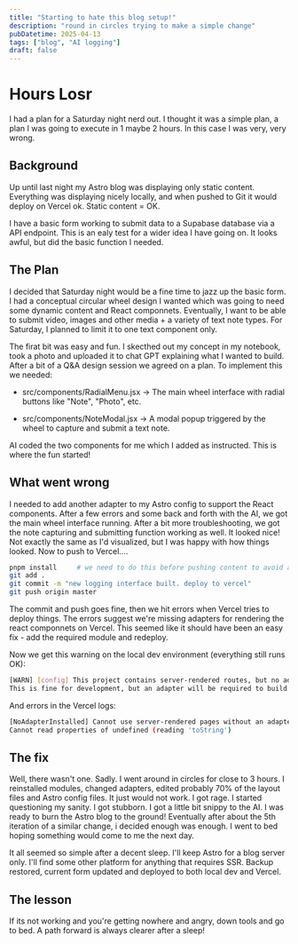 ```yaml
---
title: "Starting to hate this blog setup!"
description: "round in circles trying to make a simple change"
pubDatetime: 2025-04-13
tags: ["blog", "AI logging"]
draft: false
---
```


# Hours Losr

I had a plan for a Saturday night nerd out. I thought it was a simple plan, a plan I was going to execute in 1 maybe 2 hours.  In this case I was very, very wrong. 

## Background

Up until last night my Astro blog was displaying only static content. Everything was displaying nicely locally, and when pushed to Git it would deploy on Vercel ok. Static content = OK.

I have a basic form working to submit data to a Supabase database via a API endpoint. This is an ealy test for a wider idea I have going on. It looks awful, but did the basic function I needed.

## The Plan

I decided that Saturday night would be a fine time to jazz up the basic form. I had a conceptual circular wheel design I wanted which was going to need some dynamic content and React componnets. Eventually, I want to be able to submit video, images and other media + a variety of text note types. For Saturday, I planned to limit it to one text component only. 

The firat bit was easy and fun. I skecthed out my concept in my notebook, took a photo and uploaded it to chat GPT explaining what I wanted to build. After a bit of a Q&A design session we agreed on a plan. To implement this we needed:

- src/components/RadialMenu.jsx
→ The main wheel interface with radial buttons like "Note", "Photo", etc.

- src/components/NoteModal.jsx
→ A modal popup triggered by the wheel to capture and submit a text note. 

AI coded the two components for me which I added as instructed. This is where the fun started!

## What went wrong

I needed to add another adapter to my Astro config to support the React components. After a few errors and some back and forth with the AI, we got the main wheel interface running. After a bit more troubleshooting, we got the note capturing and submitting function working as well. It looked nice! Not exactly the same as I'd visualized, but I was happy with how things looked. Now to push to Vercel....

```bash
pnpm install     # we need to do this before pushing content to avoid a lock file issue on vercel
git add .
git commit -m "new logging interface built. deploy to vercel"
git push origin master
```

The commit and push goes fine, then we hit errors when Vercel tries to deploy things. The errors suggest we're missing adapters for rendering the react componnets on Vercel. This seemed like it should have been an easy fix - add the required module and redeploy.  

Now we get this warning on the local dev environment (everything still runs OK):

```bash
[WARN] [config] This project contains server-rendered routes, but no adapter is installed.
This is fine for development, but an adapter will be required to build your site for production.
```

And errors in the Vercel logs:

```bash
[NoAdapterInstalled] Cannot use server-rendered pages without an adapter.
Cannot read properties of undefined (reading 'toString') 
```

## The fix

Well, there wasn't one. Sadly. I went around in circles for close to 3 hours. I reinstalled modules, changed adapters, edited probably 70% of the layout files and Astro config files. It just would not work.
I got rage. I started questioning my sanity. I got stubborn. I got a little bit snippy to the AI. I was ready to burn the Astro blog to the ground! Eventually after about the 5th iteration of a similar change, i decided enough was enough. I went to bed hoping something would come to me the next day.   

It all seemed so simple after a decent sleep. I'll keep Astro for a blog server only. I'll find some other platform for anything that requires SSR. Backup restored, current form updated and deployed to both local dev and Vercel.

## The lesson

If its not working and you're getting nowhere and angry, down tools and go to bed. A path forward is always clearer after a sleep!


